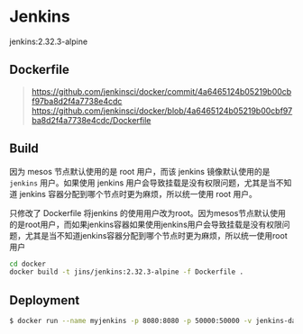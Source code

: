 # Jenkins

jenkins:2.32.3-alpine


## Dockerfile

> https://github.com/jenkinsci/docker/commit/4a6465124b05219b00cbf97ba8d2f4a7738e4cdc
> https://github.com/jenkinsci/docker/blob/4a6465124b05219b00cbf97ba8d2f4a7738e4cdc/Dockerfile


## Build

因为 mesos 节点默认使用的是 root 用户，而该 jenkins 镜像默认使用的是 `jenkins` 用户。如果使用 jenkins 用户会导致挂载是没有权限问题，尤其是当不知道 jenkins 容器分配到哪个节点时更为麻烦，所以统一使用 root 用户。

只修改了 Dockerfile
将jenkins 的使用用户改为root。因为mesos节点默认使用的是root用户，而如果jenkins容器如果使用jenkins用户会导致挂载是没有权限问题，尤其是当不知道jenkins容器分配到哪个节点时更为麻烦，所以统一使用root用户

```bash
cd docker
docker build -t jins/jenkins:2.32.3-alpine -f Dockerfile .
```

## Deployment

```bash
$ docker run --name myjenkins -p 8080:8080 -p 50000:50000 -v jenkins-data:/var/jenkins_home jenkins:2.32.3-alpine
```